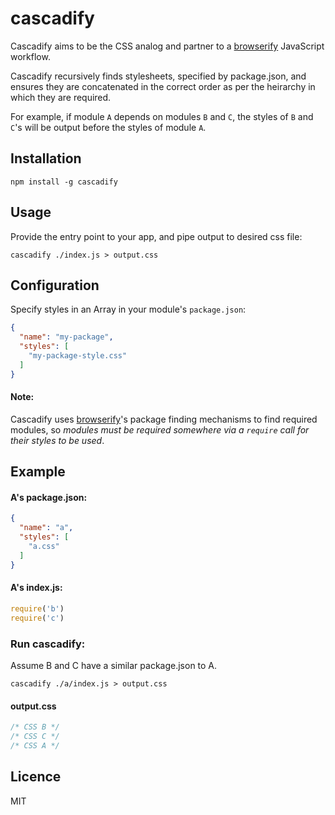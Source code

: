 # cascadify

Cascadify aims to be the CSS analog and partner to a [browserify](https://github.com/substack/node-browserify) JavaScript workflow.

Cascadify recursively finds stylesheets, specified by
package.json, and ensures they are concatenated in the correct order
as per the heirarchy in which they are required.

For example, if module `A` depends on modules `B` and `C`, the styles of `B` and `C`'s will be output
before the styles of module `A`.

## Installation

```
npm install -g cascadify
```

## Usage

Provide the entry point to your app, and pipe output to desired css
file:

```
cascadify ./index.js > output.css
```

## Configuration

Specify styles in an Array in your module's `package.json`:

```json
{
  "name": "my-package",
  "styles": [
    "my-package-style.css"
  ]
}
```

#### Note: 

Cascadify uses [browserify](https://github.com/substack/node-browserify)'s package finding mechanisms to find required modules, so *modules must be required somewhere via a `require` call for their styles to be used*.

## Example

#### A's package.json:
```json
{
  "name": "a",
  "styles": [
    "a.css"
  ]
}
```

#### A's index.js:
```js
require('b')
require('c')
```

### Run cascadify:

Assume B and C have a similar package.json to A.

```
cascadify ./a/index.js > output.css
```

#### output.css
```css
/* CSS B */
/* CSS C */
/* CSS A */
```



## Licence

MIT

